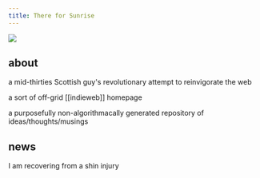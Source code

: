 ```yaml
---
title: There for Sunrise
---
```


![](https://i.ibb.co/1djw6Yb/pixil-frame-0.png)

## about

a mid-thirties Scottish guy's revolutionary attempt to reinvigorate the web

a sort of off-grid [[indieweb]] homepage

a purposefully non-algorithmacally generated repository of ideas/thoughts/musings

## news

I am recovering from a shin injury
